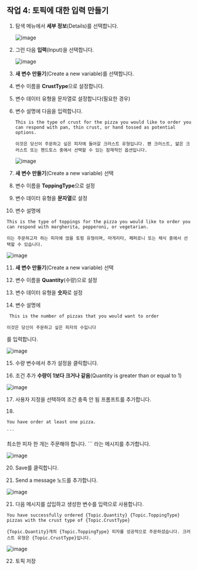 ## 작업 4: 토픽에 대한 입력 만들기

1. 탐색 메뉴에서 **세부 정보**(Details)를 선택합니다.

   ![image](https://github.com/user-attachments/assets/a03a2514-8809-4b15-a3df-2476b2cd50a8)

2. 그런 다음 **입력**(Input)을 선택합니다.

   ![image](https://github.com/user-attachments/assets/8be1daff-00c4-476d-8f1c-055486e2b419)

3. **새 변수 만들기**(Create a new variable)를 선택합니다.

4. 변수 이름을
**CrustType**으로 설정합니다.

5. 변수 데이터 유형을 문자열로 설정합니다(필요한 경우)

6. 변수 설명에 다음을 입력합니다.

   ```
   This is the type of crust for the pizza you would like to order you can respond with pan, thin crust, or hand tossed as potential options.
   ```
   ```
   이것은 당신이 주문하고 싶은 피자에 들어갈 크러스트 유형입니다. 팬 크러스트, 얇은 크러스트 또는 핸드토스 중에서 선택할 수 있는 잠재적인 옵션입니다.
   ```
   
   ![image](https://github.com/user-attachments/assets/82ce88e6-1e5b-43e4-aa64-ec2760c08e1c)

7. **새 변수 만들기**(Create a new variable) 선택

8. 변수 이름을 **ToppingType**으로 설정

9. 변수 데이터 유형을 **문자열**로 설정

10. 변수 설명에

   ```
   This is the type of toppings for the pizza you would like to order you can respond with margherita, pepperoni, or vegetarian.
   ```
   ```
   이는 주문하고자 하는 피자에 얹을 토핑 유형이며, 마게리타, 페퍼로니 또는 채식 중에서 선택할 수 있습니다.
   ```

   ![image](https://github.com/user-attachments/assets/92bdecb2-dd57-41b8-8da4-ce0c3fddbaff)

11. **새 변수 만들기**(Create a new variable) 선택

12. 변수 이름을 **Quantity**(수량)으로 설정

13. 변수 데이터 유형을 **숫자**로 설정

14. 변수 설명에
   ```
    This is the number of pizzas that you would want to order
   ```
   ```
   이것은 당신이 주문하고 싶은 피자의 수입니다
   ```
   를 입력합니다.
   
   ![image](https://github.com/user-attachments/assets/6ff5c62f-e803-455b-87a4-f06d66097329)

15. 수량 변수에서 추가 설정을 클릭합니다.

16. 조건 추가 **수량이 1보다 크거나 같음**(Quantity is greater than or equal to 1)

   ![image](https://github.com/user-attachments/assets/9cb067e9-9d93-4383-8a8a-209c8f98f833)


17. 사용자 지정을 선택하여 조건 충족 안 됨 프롬프트를 추가합니다.


18.
   ```
   You have order at least one pizza.
   ```
    ```
   최소한 피자 한 개는 주문해야 합니다.
    ```
    라는 메시지를 추가합니다.
   
   ![image](https://github.com/user-attachments/assets/2d9d44b8-aef3-493c-b01f-d8fd423202f9)

20. Save를 클릭합니다.

21. Send a message 노드를 추가합니다.

   ![image](https://github.com/user-attachments/assets/ffe5468f-957d-42cd-9b5d-dca358c58770)

21. 다음 메시지를 삽입하고 생성한 변수를 입력으로 사용합니다.

   ```
   You have successfully ordered {Topic.Quantity} {Topic.ToppingType} pizzas with the crust type of {Topic.CrustType}
   ```
   ```
   {Topic.Quantity}개의 {Topic.ToppingType} 피자를 성공적으로 주문하셨습니다. 크러스트 유형은 {Topic.CrustType}입니다.
   ```

   ![image](https://github.com/user-attachments/assets/411c1504-61de-4891-a80f-77196924f62f)

22. 토픽 저장

